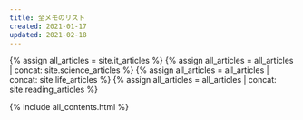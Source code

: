 ```yaml
---
title: 全メモのリスト
created: 2021-01-17
updated: 2021-02-18
---
```

{% assign all_articles = site.it_articles %}
{% assign all_articles = all_articles | concat: site.science_articles %}
{% assign all_articles = all_articles | concat: site.life_articles %}
{% assign all_articles = all_articles | concat: site.reading_articles %}

{% include all_contents.html %}

